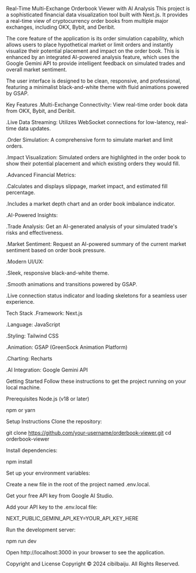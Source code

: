 Real-Time Multi-Exchange Orderbook Viewer with AI Analysis
This project is a sophisticated financial data visualization tool built with Next.js. It provides a real-time view of cryptocurrency order books from multiple major exchanges, including OKX, Bybit, and Deribit.

The core feature of the application is its order simulation capability, which allows users to place hypothetical market or limit orders and instantly visualize their potential placement and impact on the order book. This is enhanced by an integrated AI-powered analysis feature, which uses the Google Gemini API to provide intelligent feedback on simulated trades and overall market sentiment.

The user interface is designed to be clean, responsive, and professional, featuring a minimalist black-and-white theme with fluid animations powered by GSAP.

Key Features
.Multi-Exchange Connectivity: View real-time order book data from OKX, Bybit, and Deribit.

.Live Data Streaming: Utilizes WebSocket connections for low-latency, real-time data updates.

.Order Simulation: A comprehensive form to simulate market and limit orders.

.Impact Visualization: Simulated orders are highlighted in the order book to show their potential placement and which existing orders they would fill.

.Advanced Financial Metrics:

 .Calculates and displays slippage, market impact, and estimated fill percentage.

 .Includes a market depth chart and an order book imbalance indicator.

.AI-Powered Insights:

 .Trade Analysis: Get an AI-generated analysis of your simulated trade's risks and effectiveness.

 .Market Sentiment: Request an AI-powered summary of the current market sentiment based on order book pressure.

.Modern UI/UX:

 .Sleek, responsive black-and-white theme.

 .Smooth animations and transitions powered by GSAP.

 .Live connection status indicator and loading skeletons for a seamless user experience.

Tech Stack
 .Framework: Next.js

 .Language: JavaScript

 .Styling: Tailwind CSS

 .Animation: GSAP (GreenSock Animation Platform)

 .Charting: Recharts

 .AI Integration: Google Gemini API

Getting Started
Follow these instructions to get the project running on your local machine.

Prerequisites
Node.js (v18 or later)

npm or yarn

Setup Instructions
Clone the repository:

git clone https://github.com/your-username/orderbook-viewer.git
cd orderbook-viewer

Install dependencies:

npm install

Set up your environment variables:

Create a new file in the root of the project named .env.local.

Get your free API key from Google AI Studio.

Add your API key to the .env.local file:

NEXT_PUBLIC_GEMINI_API_KEY=YOUR_API_KEY_HERE

Run the development server:

npm run dev

Open http://localhost:3000 in your browser to see the application.

Copyright and License
Copyright © 2024 cibilbaiju. All Rights Reserved.
